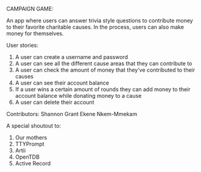 CAMPAIGN GAME:

An app where users can answer trivia style questions to contribute money to their favorite charitable causes. In the process, users can also make money for themselves.


User stories: 

1) A user can create a username and password 
2) A user can see all the different cause areas that they can contribute to 
3) A user can check the amount of money that they’ve contributed to their causes 
4) A user can see their account balance
5) If a user wins a certain amount of rounds they can add money to their account balance while donating money to a cause 
6) A user can delete their account 

Contributors:
Shannon Grant
Ekene Nkem-Mmekam

A special shoutout to: 
1) Our mothers 
2) TTYPrompt 
3) Artii 
4) OpenTDB
5) Active Record



